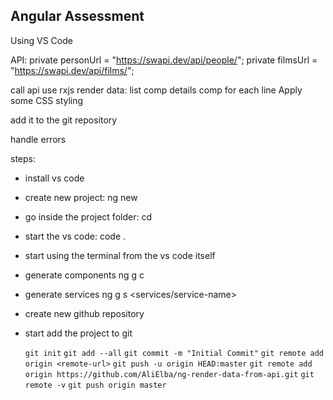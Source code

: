 Angular Assessment
------------------

Using VS Code

API:
	private personUrl = "https://swapi.dev/api/people/";
	private filmsUrl = "https://swapi.dev/api/films/";

call api
use rxjs
render data:
	list comp
	details comp for each line
Apply some CSS styling

add it to the git repository

handle errors

steps:      

- install vs code
- create new project:	ng new <project-name>
- go inside the project folder:	cd <project-name>
- start the vs code: code .
- start using the terminal from the vs code itself
- generate components ng g c <comp-name>
- generate services ng g s <services/service-name>
- create new github repository
- start add the project to git

	`git init`
	`git add --all`
	`git commit -m "Initial Commit"`
	`git remote add origin <remote-url>`
	`git push -u origin HEAD:master`
	`git remote add origin https://github.com/AliElba/ng-render-data-from-api.git`
	`git remote -v`
	`git push origin master`


